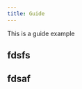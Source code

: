 ```yaml
---
title: Guide
---
```


This is a guide example

## fdsfs

## fdsaf

<code src='./examples/base/map/base.tsx' compact='true'></code>
